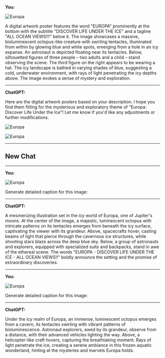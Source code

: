 **You:**

![Europa](/1163107021269241918-dalle3-0.jpg)

A digital artwork poster features the word "EUROPA" prominently at the bottom with the subtitle "DISCOVER LIFE UNDER THE ICE" and a tagline "ALL OCEAN VIEWS!!!" below it. The image showcases a massive, bioluminescent octopus-like creature with swirling tentacles, illuminated from within by glowing blue and white spots, emerging from a hole in an icy expanse. An astronaut is depicted floating near its tentacles. Below, silhouetted figures of three people – two adults and a child – stand observing the scene. The third figure on the right appears to be wearing a hat. The icy landscape is bathed in varying shades of blue, suggesting a cold, underwater environment, with rays of light penetrating the icy depths above. The image evokes a sense of mystery and exploration.

------------------

**ChatGPT:**

Here are the digital artwork posters based on your description. I hope you find them fitting for the mysterious and exploratory theme of "Europa: Discover Life Under the Ice"! Let me know if you'd like any adjustments or further modifications.


![Europa](/1163107021269241918-dalle3-1.png)

![Europa](/1163107021269241918-dalle3-2.png)

------------------

## New Chat

------------------

**You:**

![Europa](/1163107021269241918-dalle3-2.png)

Generate detailed caption for this image:

------------------

**ChatGPT:**

A mesmerizing illustration set in the icy world of Europa, one of Jupiter's moons. At the center of the image, a majestic, luminescent octopus with intricate patterns on its tentacles emerges from beneath the icy surface, captivating the viewer with its grandeur. Above, spacecrafts hover, casting beams of light that pierce through the cavernous ice structures, while shooting stars blaze across the deep blue sky. Below, a group of astronauts and explorers, equipped with specialized suits and backpacks, stand in awe of the ethereal scene. The words "EUROPA - DISCOVER LIFE UNDER THE ICE - ALL OCEAN VIEWS!!" boldly announce the setting and the promise of extraordinary discoveries.

------------------

**You:**

![Europa](/1163107021269241918-dalle3-1.png)

Generate detailed caption for this image:

------------------

**ChatGPT:**

Under the icy realm of Europa, an immense, luminescent octopus emerges from a cavern, its tentacles swirling with vibrant patterns of bioluminescence. Astronaut explorers, awed by its grandeur, observe from a distance, with their advanced vehicles lighting the way. Above, a helicopter-like craft hovers, capturing the breathtaking moment. Rays of light penetrate the ice, creating a serene ambiance in this frozen aquatic wonderland, hinting at the mysteries and marvels Europa holds.